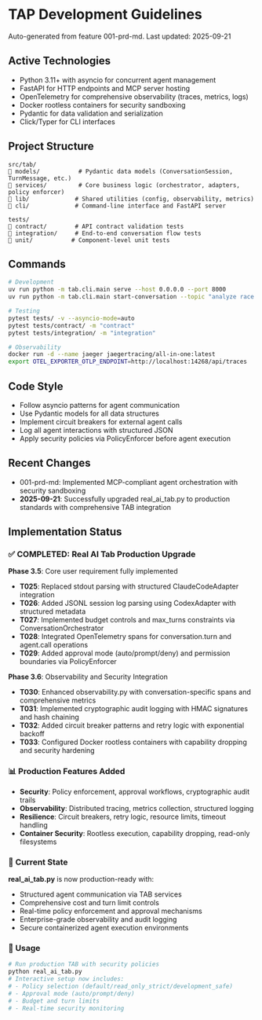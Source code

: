 # TAP Development Guidelines

Auto-generated from feature 001-prd-md. Last updated: 2025-09-21

## Active Technologies
- Python 3.11+ with asyncio for concurrent agent management
- FastAPI for HTTP endpoints and MCP server hosting
- OpenTelemetry for comprehensive observability (traces, metrics, logs)
- Docker rootless containers for security sandboxing
- Pydantic for data validation and serialization
- Click/Typer for CLI interfaces

## Project Structure
```
src/tab/
   models/           # Pydantic data models (ConversationSession, TurnMessage, etc.)
   services/         # Core business logic (orchestrator, adapters, policy enforcer)
   lib/             # Shared utilities (config, observability, metrics)
   cli/             # Command-line interface and FastAPI server

tests/
   contract/        # API contract validation tests
   integration/     # End-to-end conversation flow tests
   unit/           # Component-level unit tests
```

## Commands
```bash
# Development
uv run python -m tab.cli.main serve --host 0.0.0.0 --port 8000
uv run python -m tab.cli.main start-conversation --topic "analyze race conditions"

# Testing
pytest tests/ -v --asyncio-mode=auto
pytest tests/contract/ -m "contract"
pytest tests/integration/ -m "integration"

# Observability
docker run -d --name jaeger jaegertracing/all-in-one:latest
export OTEL_EXPORTER_OTLP_ENDPOINT=http://localhost:14268/api/traces
```

## Code Style
- Follow asyncio patterns for agent communication
- Use Pydantic models for all data structures
- Implement circuit breakers for external agent calls
- Log all agent interactions with structured JSON
- Apply security policies via PolicyEnforcer before agent execution

## Recent Changes
- 001-prd-md: Implemented MCP-compliant agent orchestration with security sandboxing
- **2025-09-21**: Successfully upgraded real_ai_tab.py to production standards with comprehensive TAB integration

## Implementation Status

### ✅ COMPLETED: Real AI Tab Production Upgrade
**Phase 3.5**: Core user requirement fully implemented
- **T025**: Replaced stdout parsing with structured ClaudeCodeAdapter integration
- **T026**: Added JSONL session log parsing using CodexAdapter with structured metadata
- **T027**: Implemented budget controls and max_turns constraints via ConversationOrchestrator
- **T028**: Integrated OpenTelemetry spans for conversation.turn and agent.call operations
- **T029**: Added approval mode (auto/prompt/deny) and permission boundaries via PolicyEnforcer

**Phase 3.6**: Observability and Security Integration
- **T030**: Enhanced observability.py with conversation-specific spans and comprehensive metrics
- **T031**: Implemented cryptographic audit logging with HMAC signatures and hash chaining
- **T032**: Added circuit breaker patterns and retry logic with exponential backoff
- **T033**: Configured Docker rootless containers with capability dropping and security hardening

### 📊 Production Features Added
- **Security**: Policy enforcement, approval workflows, cryptographic audit trails
- **Observability**: Distributed tracing, metrics collection, structured logging
- **Resilience**: Circuit breakers, retry logic, resource limits, timeout handling
- **Container Security**: Rootless execution, capability dropping, read-only filesystems

### 🎯 Current State
**real_ai_tab.py** is now production-ready with:
- Structured agent communication via TAB services
- Comprehensive cost and turn limit controls
- Real-time policy enforcement and approval mechanisms
- Enterprise-grade observability and audit logging
- Secure containerized agent execution environments

### 🔧 Usage
```bash
# Run production TAB with security policies
python real_ai_tab.py
# Interactive setup now includes:
# - Policy selection (default/read_only_strict/development_safe)
# - Approval mode (auto/prompt/deny)
# - Budget and turn limits
# - Real-time security monitoring
```

<!-- MANUAL ADDITIONS START -->
<!-- MANUAL ADDITIONS END -->